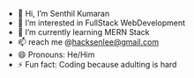 - 👋 Hi, I’m Senthil Kumaran
- 👀 I’m interested in FullStack WebDevelopment  
- 🌱 I’m currently learning MERN Stack
- 📫 reach me @hacksenlee@gmail.com
- 😄 Pronouns: He/Him
- ⚡ Fun fact: Coding because adulting is hard

<!---
Senthil-Engr/Senthil-Engr is a ✨ special ✨ repository because its `README.md` (this file) appears on your GitHub profile.
You can click the Preview link to take a look at your changes.
--->
